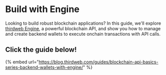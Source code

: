 # Build with Engine

Looking to build robust blockchain applications? In this guide, we'll explore [thirdweb Engine](https://thirdweb.com/engine?ref=blog.thirdweb.com), a powerful blockchain API, and show you how to manage and create backend wallets to execute onchain transactions with API calls.

## Click the guide below!

{% embed url="https://blog.thirdweb.com/guides/blockchain-api-basics-series-backend-wallets-with-engine/" %}
